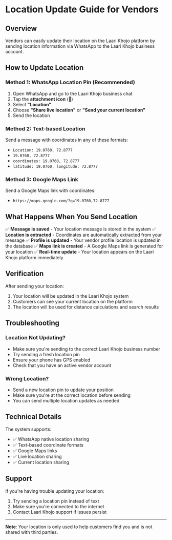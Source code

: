 # Location Update Guide for Vendors

## Overview
Vendors can easily update their location on the Laari Khojo platform by sending location information via WhatsApp to the Laari Khojo business account.

## How to Update Location

### Method 1: WhatsApp Location Pin (Recommended)
1. Open WhatsApp and go to the Laari Khojo business chat
2. Tap the **attachment icon** (📎) 
3. Select **"Location"**
4. Choose **"Share live location"** or **"Send your current location"**
5. Send the location

### Method 2: Text-based Location
Send a message with coordinates in any of these formats:
- `Location: 19.0760, 72.8777`
- `19.0760, 72.8777`
- `coordinates: 19.0760, 72.8777`
- `latitude: 19.0760, longitude: 72.8777`

### Method 3: Google Maps Link
Send a Google Maps link with coordinates:
- `https://maps.google.com/?q=19.0760,72.8777`

## What Happens When You Send Location

✅ **Message is saved** - Your location message is stored in the system
✅ **Location is extracted** - Coordinates are automatically extracted from your message
✅ **Profile is updated** - Your vendor profile location is updated in the database
✅ **Maps link is created** - A Google Maps link is generated for your location
✅ **Real-time update** - Your location appears on the Laari Khojo platform immediately

## Verification

After sending your location:
1. Your location will be updated in the Laari Khojo system
2. Customers can see your current location on the platform
3. The location will be used for distance calculations and search results

## Troubleshooting

### Location Not Updating?
- Make sure you're sending to the correct Laari Khojo business number
- Try sending a fresh location pin
- Ensure your phone has GPS enabled
- Check that you have an active vendor account

### Wrong Location?
- Send a new location pin to update your position
- Make sure you're at the correct location before sending
- You can send multiple location updates as needed

## Technical Details

The system supports:
- ✅ WhatsApp native location sharing
- ✅ Text-based coordinate formats
- ✅ Google Maps links
- ✅ Live location sharing
- ✅ Current location sharing

## Support

If you're having trouble updating your location:
1. Try sending a location pin instead of text
2. Make sure you're connected to the internet
3. Contact Laari Khojo support if issues persist

---

**Note**: Your location is only used to help customers find you and is not shared with third parties.
